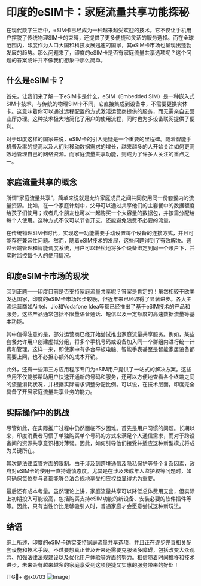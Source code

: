 # 印度的eSIM卡：家庭流量共享功能探秘

在现代数字生活中，eSIM卡已经成为一种越来越受欢迎的技术。它不仅让手机用户摆脱了传统物理SIM卡的束缚，还提供了更多便捷和灵活的服务选择。而在全球范围内，印度作为人口大国和科技发展迅速的国家，其eSIM卡市场也呈现出蓬勃发展的趋势。那么问题来了，印度的eSIM卡是否有家庭流量共享选项呢？这个问题的答案或许并不像我们想象中那么简单。

## 什么是eSIM卡？

首先，让我们来了解一下eSIM卡是什么。eSIM（Embedded SIM）是一种嵌入式SIM卡技术，与传统的物理SIM卡不同，它直接集成到设备中，不需要更换实体卡。这意味着你可以通过远程配置的方式激活运营商提供的服务，而无需亲自去营业厅办理。这种技术极大地简化了用户的使用流程，同时也为多设备联网提供了便利。

对于印度这样的国家来说，eSIM卡的引入无疑是一个重要的里程碑。随着智能手机普及率的提高以及人们对移动数据需求的增长，越来越多的人开始关注如何更高效地管理自己的网络资源。而家庭流量共享功能，则成为了许多人关注的重点之一。

## 家庭流量共享的概念

所谓“家庭流量共享”，简单来说就是允许家庭成员之间共同使用同一份套餐内的流量资源。比如，在一个家庭计划中，父母可以通过共享他们的主套餐中的数据额度给孩子们使用；或者几个朋友也可以一起购买一个大容量的数据包，并按需分配给每个人使用。这种方式不仅可以节省开支，还能避免浪费不必要的流量。

在传统物理SIM卡时代，实现这一功能需要手动设置每个设备的连接方式，并且可能存在兼容性问题。然而，随着eSIM技术的发展，这些问题得到了有效解决。通过云端管理和智能调度系统，用户可以轻松地将多个设备绑定到同一个账户下，并实时监控每个人的使用情况。

## 印度eSIM卡市场的现状

回到正题——印度目前是否支持家庭流量共享呢？答案是肯定的！虽然相较于欧美发达国家，印度的eSIM卡市场起步较晚，但近年来已经取得了显著进步。各大主流运营商如Airtel、Jio和Vodafone Idea等都已经推出了基于eSIM技术的产品和服务。这些产品通常包括不限量语音通话、短信以及一定额度的高速数据流量等基本功能。

其中值得注意的是，部分运营商已经开始尝试推出家庭流量共享服务。例如，某些套餐允许用户创建虚拟分组，将多个手机号码或设备加入同一个群组内进行统一计费和管理。这样一来，即使家中有多台平板电脑、智能手表甚至是智能家居设备都需要上网，也不必担心额外的成本开销。

此外，还有一些第三方应用程序专门为eSIM用户提供了一站式的解决方案。这些应用不仅能够帮助用户快速开通新的号码和服务，还可以方便地查看各个终端之间的流量消耗状况，并根据实际需求调整分配比例。可以说，在技术层面，印度完全具备了开展家庭流量共享业务的能力。

## 实际操作中的挑战

尽管如此，在实际推广过程中仍然面临不少困难。首先是用户习惯的问题。长期以来，印度消费者习惯了单独购买单个号码的方式来满足个人通信需求，而对于跨设备间的资源共享意识相对薄弱。因此，如何引导他们接受并适应这种新型模式将成为关键所在。

其次是法律监管方面的限制。由于涉及到跨境通信及隐私保护等多个复杂因素，政府对eSIM卡的使用一直持谨慎态度。尤其是在涉及未成年人监护权等问题时，如何确保每位参与者都能够合法合规地享受相应权益显得尤为重要。

最后还有成本考量。虽然理论上讲，家庭流量共享可以降低总体费用支出，但实际上初期投入可能较高，包括购买支持eSIM功能的新设备、安装必要的软件插件等等。因此，只有当性价比足够吸引人时，普通家庭才会愿意尝试这种新玩法。

## 结语

综上所述，印度的eSIM卡确实支持家庭流量共享选项，并且正在逐步完善相关配套设施和技术手段。不过要想真正普及开来还需要克服诸多障碍，包括改变大众观念、加强法律法规建设以及优化用户体验等方面的努力。相信随着时间推移和技术进步，未来会有越来越多的家庭享受到这项便捷又实惠的服务带来的好处！

[TG💪+ @jx0703 ![Image](https://github.com/user-attachments/assets/dbca1d08-cadb-493c-b0ec-ad6f7a83f270)]